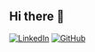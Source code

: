 ## Hi there 👋

[![LinkedIn](https://img.shields.io/badge/LinkedIn-0077b5?style=plastic&logo=Linkedin&logoColor=white)](https://www.linkedin.com/in/Lacie/)
[![GitHub](https://img.shields.io/badge/GitHub-347d39?style=plastic&logo=GitHub&logoColor=white)](https://github.com/Lacie)
